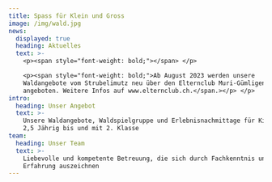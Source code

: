 ```yaml
---
title: Spass für Klein und Gross
image: /img/wald.jpg
news:
  displayed: true
  heading: Aktuelles
  text: >-
    <p><span style="font-weight: bold;"></span> </p>

    <p><span style="font-weight: bold;">Ab August 2023 werden unsere
    Waldangebote vom Strubelimutz neu über den Elternclub Muri-Gümligen
    angeboten. Weitere Infos auf www.elternclub.ch.</span.></p> </p>
intro:
  heading: Unser Angebot
  text: >-
    Unsere Waldangebote, Waldspielgruppe und Erlebnisnachmittage für Kinder ab
    2,5 Jährig bis und mit 2. Klasse
team:
  heading: Unser Team
  text: >-
    Liebevolle und kompetente Betreuung, die sich durch Fachkenntnis und
    Erfahrung auszeichnen
---
```


